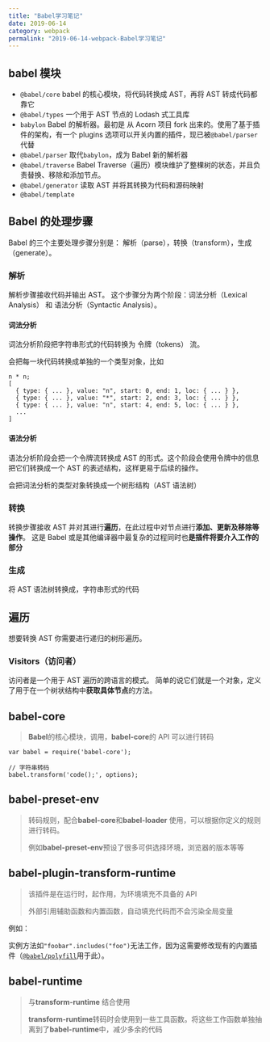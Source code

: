 ```yaml
---
title: "Babel学习笔记"
date: 2019-06-14
category: webpack
permalink: "2019-06-14-webpack-Babel学习笔记"
---
```

## babel 模块

- `@babel/core` babel 的核心模块，将代码转换成 AST，再将 AST 转成代码都靠它
- `@babel/types` 一个用于 AST 节点的 Lodash 式工具库
- `babylon` Babel 的解析器。最初是 从 Acorn 项目 fork 出来的。使用了基于插件的架构，有一个 plugins 选项可以开关内置的插件，现已被`@babel/parser`代替
- `@babel/parser` 取代`babylon`，成为 Babel 新的解析器
- `@babel/traverse` Babel Traverse（遍历）模块维护了整棵树的状态，并且负责替换、移除和添加节点。
- `@babel/generator` 读取 AST 并将其转换为代码和源码映射
- `@babel/template`

## Babel 的处理步骤

Babel 的三个主要处理步骤分别是： 解析（parse），转换（transform），生成（generate）。

### 解析

解析步骤接收代码并输出 AST。 这个步骤分为两个阶段：词法分析（Lexical Analysis） 和 语法分析（Syntactic Analysis）。

#### 词法分析

词法分析阶段把字符串形式的代码转换为 令牌（tokens） 流。

会把每一块代码转换成单独的一个类型对象，比如

```
n * n;
[
  { type: { ... }, value: "n", start: 0, end: 1, loc: { ... } },
  { type: { ... }, value: "*", start: 2, end: 3, loc: { ... } },
  { type: { ... }, value: "n", start: 4, end: 5, loc: { ... } },
  ...
]
```

#### 语法分析

语法分析阶段会把一个令牌流转换成 AST 的形式。这个阶段会使用令牌中的信息把它们转换成一个 AST 的表述结构，这样更易于后续的操作。

会把词法分析的类型对象转换成一个树形结构（AST 语法树）

### 转换

转换步骤接收 AST 并对其进行**遍历**，在此过程中对节点进行**添加、更新及移除等操作**。 这是 Babel 或是其他编译器中最复杂的过程同时也**是插件将要介入工作的部分**

### 生成

将 AST 语法树转换成，字符串形式的代码

## 遍历

想要转换 AST 你需要进行递归的树形遍历。

### Visitors（访问者）

访问者是一个用于 AST 遍历的跨语言的模式。 简单的说它们就是一个对象，定义了用于在一个树状结构中**获取具体节点**的方法。

## babel-core

> **Babel**的核心模块，调用，**babel-core**的 API 可以进行转码

```
var babel = require('babel-core');

// 字符串转码
babel.transform('code();', options);
```

## babel-preset-env

> 转码规则，配合**babel-core**和**babel-loader** 使用，可以根据你定义的规则进行转码。
>
> 例如**babel-preset-env**预设了很多可供选择环境，浏览器的版本等等

## babel-plugin-transform-runtime

> 该插件是在运行时，起作用，为环境填充不具备的 API
>
> 外部引用辅助函数和内置函数，自动填充代码而不会污染全局变量

例如：

实例方法如`"foobar".includes("foo")`无法工作，因为这需要修改现有的内置插件（[`@babel/polyfill`](http://babeljs.io/docs/usage/polyfill)用于此）。

## babel-runtime

> 与**transform-runtime** 结合使用
>
> **transform-runtime**转码时会使用到一些工具函数。将这些工作函数单独抽离到了**babel-runtime**中，减少多余的代码